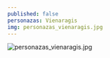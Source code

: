 ```yaml
---
published: false
personazas: Vienaragis
img: personazas_vienaragis.jpg
---
```

![personazas_vienaragis.jpg]({{site.baseurl}}/img/personazai/personazas_vienaragis.jpg)
